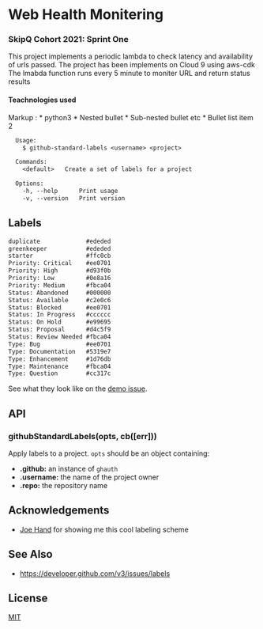 # Web Health Monitering 
### SkipQ Cohort 2021: Sprint One

This project implements a periodic lambda to check latency and availability of urls passed. The project has been implements on Cloud 9 using aws-cdk
The lmabda function runs every 5 minute to moniter URL and return status results
#### Teachnologies used
Markup : * python3
              * Nested bullet
                  * Sub-nested bullet etc
          * Bullet list item 2
```txt
  Usage:
    $ github-standard-labels <username> <project>

  Commands:
    <default>   Create a set of labels for a project

  Options:
    -h, --help      Print usage
    -v, --version   Print version
```

## Labels
```txt
duplicate             #ededed
greenkeeper           #ededed
starter               #ffc0cb
Priority: Critical    #ee0701
Priority: High        #d93f0b
Priority: Low         #0e8a16
Priority: Medium      #fbca04
Status: Abandoned     #000000
Status: Available     #c2e0c6
Status: Blocked       #ee0701
Status: In Progress   #cccccc
Status: On Hold       #e99695
Status: Proposal      #d4c5f9
Status: Review Needed #fbca04
Type: Bug             #ee0701
Type: Documentation   #5319e7
Type: Enhancement     #1d76db
Type: Maintenance     #fbca04
Type: Question        #cc317c
```

See what they look like on the [demo issue][12].

## API
### githubStandardLabels(opts, cb([err]))
Apply labels to a project. `opts` should be an object containing:
- __.github:__ an instance of `ghauth`
- __.username:__ the name of the project owner
- __.repo:__ the repository name

## Acknowledgements
- [Joe Hand](https://github.com/joehand/) for showing me this cool labeling scheme

## See Also
- https://developer.github.com/v3/issues/labels
## License
[MIT](https://tldrlegal.com/license/mit-license)

[0]: https://img.shields.io/badge/stability-experimental-orange.svg?style=flat-square
[1]: https://nodejs.org/api/documentation.html#documentation_stability_index
[2]: https://img.shields.io/npm/v/github-standard-labels.svg?style=flat-square
[3]: https://www.skipq.org/
[4]: https://img.shields.io/travis/yoshuawuyts/github-standard-labels/master.svg?style=flat-square
[5]: https://travis-ci.org/yoshuawuyts/github-standard-labels
[6]: https://img.shields.io/codecov/c/github/yoshuawuyts/github-standard-labels/master.svg?style=flat-square
[7]: https://codecov.io/github/yoshuawuyts/github-standard-labels
[8]: http://img.shields.io/npm/dm/github-standard-labels.svg?style=flat-square
[9]: https://npmjs.org/package/github-standard-labels
[10]: https://img.shields.io/badge/code%20style-standard-brightgreen.svg?style=flat-square
[11]: https://github.com/feross/standard
[12]: https://github.com/yoshuawuyts/github-standard-labels/issues/2
